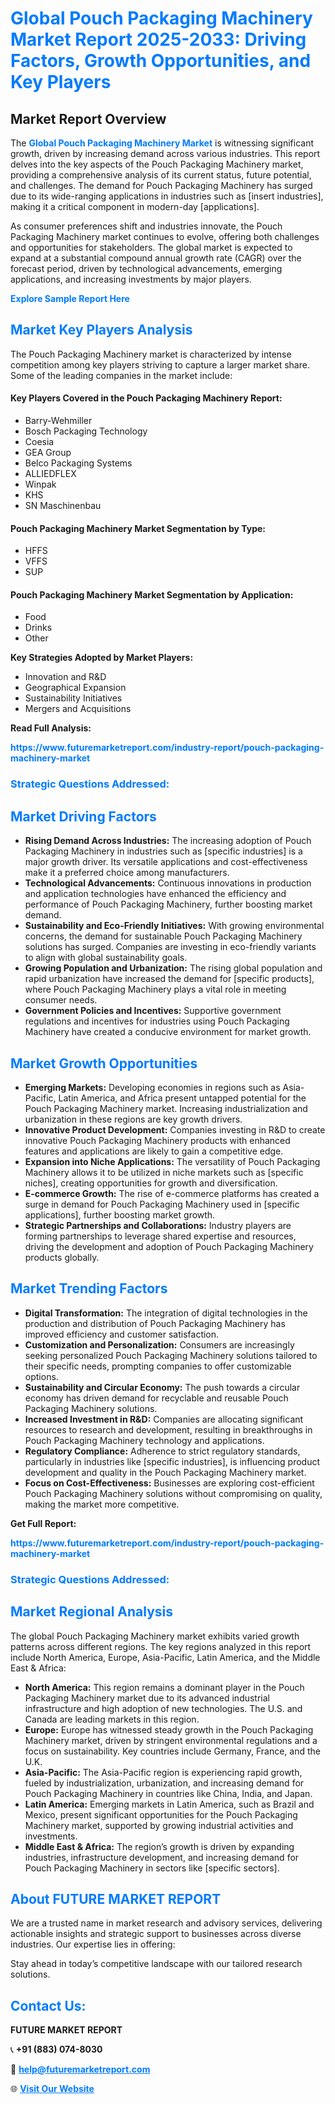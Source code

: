 <h1 style="color: #007BFF;">Global Pouch Packaging Machinery Market Report 2025-2033: Driving Factors, Growth Opportunities, and Key Players</h1>

<section id="overview">
<h2>Market Report Overview</h2>
<p>The <a href="https://www.futuremarketreport.com/industry-report/pouch-packaging-machinery-market" style="color: #007BFF; text-decoration: none;"><strong>Global Pouch Packaging Machinery Market</strong></a> is witnessing significant growth, driven by increasing demand across various industries. This report delves into the key aspects of the Pouch Packaging Machinery market, providing a comprehensive analysis of its current status, future potential, and challenges. The demand for Pouch Packaging Machinery has surged due to its wide-ranging applications in industries such as [insert industries], making it a critical component in modern-day [applications].</p>
<p>As consumer preferences shift and industries innovate, the Pouch Packaging Machinery market continues to evolve, offering both challenges and opportunities for stakeholders. The global market is expected to expand at a substantial compound annual growth rate (CAGR) over the forecast period, driven by technological advancements, emerging applications, and increasing investments by major players.</p>
</section>

<section id="overview">
<p><a href="https://www.futuremarketreport.com/request-sample/reportId=51083" style="color: #007BFF; text-decoration: none;"><strong>Explore Sample Report Here</strong></a></p>
</section>

<section id="key-players">
<h2 style="color: #007BFF;">Market Key Players Analysis</h2>
<p>The Pouch Packaging Machinery market is characterized by intense competition among key players striving to capture a larger market share. Some of the leading companies in the market include:</p>
<h4>Key Players Covered in the Pouch Packaging Machinery Report:</h4>
<ul><li>Barry-Wehmiller</li><li>Bosch Packaging Technology</li><li>Coesia</li><li>GEA Group</li><li>Belco Packaging Systems</li><li>ALLIEDFLEX</li><li>Winpak</li><li>KHS</li><li>SN Maschinenbau</li></ul>
<h4>Pouch Packaging Machinery Market Segmentation by Type:</h4>
<ul><li>HFFS</li><li>VFFS</li><li>SUP</li></ul>

<h4>Pouch Packaging Machinery Market Segmentation by Application:</h4>
<ul><li>Food</li><li>Drinks</li><li>Other</li></ul>
<p><strong>Key Strategies Adopted by Market Players:</strong></p>
<ul>
<li>Innovation and R&D</li>
<li>Geographical Expansion</li>
<li>Sustainability Initiatives</li>
<li>Mergers and Acquisitions</li>
</ul>
</section>

<section>
<p><strong>Read Full Analysis: </strong></p><a href="https://www.futuremarketreport.com/industry-report/pouch-packaging-machinery-market" style="color: #007BFF; text-decoration: none;"><strong>https://www.futuremarketreport.com/industry-report/pouch-packaging-machinery-market</strong></a>
<h3 style="color: #007BFF;">Strategic Questions Addressed:</h3>
</section>

<section id="driving-factors">
<h2 style="color: #007BFF;">Market Driving Factors</h2>
<ul>
<li><strong>Rising Demand Across Industries:</strong> The increasing adoption of Pouch Packaging Machinery in industries such as [specific industries] is a major growth driver. Its versatile applications and cost-effectiveness make it a preferred choice among manufacturers.</li>
<li><strong>Technological Advancements:</strong> Continuous innovations in production and application technologies have enhanced the efficiency and performance of Pouch Packaging Machinery, further boosting market demand.</li>
<li><strong>Sustainability and Eco-Friendly Initiatives:</strong> With growing environmental concerns, the demand for sustainable Pouch Packaging Machinery solutions has surged. Companies are investing in eco-friendly variants to align with global sustainability goals.</li>
<li><strong>Growing Population and Urbanization:</strong> The rising global population and rapid urbanization have increased the demand for [specific products], where Pouch Packaging Machinery plays a vital role in meeting consumer needs.</li>
<li><strong>Government Policies and Incentives:</strong> Supportive government regulations and incentives for industries using Pouch Packaging Machinery have created a conducive environment for market growth.</li>
</ul>
</section>

<section id="growth-opportunities">
<h2 style="color: #007BFF;">Market Growth Opportunities</h2>
<ul>
<li><strong>Emerging Markets:</strong> Developing economies in regions such as Asia-Pacific, Latin America, and Africa present untapped potential for the Pouch Packaging Machinery market. Increasing industrialization and urbanization in these regions are key growth drivers.</li>
<li><strong>Innovative Product Development:</strong> Companies investing in R&D to create innovative Pouch Packaging Machinery products with enhanced features and applications are likely to gain a competitive edge.</li>
<li><strong>Expansion into Niche Applications:</strong> The versatility of Pouch Packaging Machinery allows it to be utilized in niche markets such as [specific niches], creating opportunities for growth and diversification.</li>
<li><strong>E-commerce Growth:</strong> The rise of e-commerce platforms has created a surge in demand for Pouch Packaging Machinery used in [specific applications], further boosting market growth.</li>
<li><strong>Strategic Partnerships and Collaborations:</strong> Industry players are forming partnerships to leverage shared expertise and resources, driving the development and adoption of Pouch Packaging Machinery products globally.</li>
</ul>
</section>

<section id="trending-factors">
<h2 style="color: #007BFF;">Market Trending Factors</h2>
<ul>
<li><strong>Digital Transformation:</strong> The integration of digital technologies in the production and distribution of Pouch Packaging Machinery has improved efficiency and customer satisfaction.</li>
<li><strong>Customization and Personalization:</strong> Consumers are increasingly seeking personalized Pouch Packaging Machinery solutions tailored to their specific needs, prompting companies to offer customizable options.</li>
<li><strong>Sustainability and Circular Economy:</strong> The push towards a circular economy has driven demand for recyclable and reusable Pouch Packaging Machinery solutions.</li>
<li><strong>Increased Investment in R&D:</strong> Companies are allocating significant resources to research and development, resulting in breakthroughs in Pouch Packaging Machinery technology and applications.</li>
<li><strong>Regulatory Compliance:</strong> Adherence to strict regulatory standards, particularly in industries like [specific industries], is influencing product development and quality in the Pouch Packaging Machinery market.</li>
<li><strong>Focus on Cost-Effectiveness:</strong> Businesses are exploring cost-efficient Pouch Packaging Machinery solutions without compromising on quality, making the market more competitive.</li>
</ul>
</section>

<section>
<p><strong>Get Full Report: </strong></p><a href="https://www.futuremarketreport.com/industry-report/pouch-packaging-machinery-market" style="color: #007BFF; text-decoration: none;"><strong>https://www.futuremarketreport.com/industry-report/pouch-packaging-machinery-market</strong></a>
<h3 style="color: #007BFF;">Strategic Questions Addressed:</h3>
</section>


<section id="regional-analysis">
<h2 style="color: #007BFF;">Market Regional Analysis</h2>
<p>The global Pouch Packaging Machinery market exhibits varied growth patterns across different regions. The key regions analyzed in this report include North America, Europe, Asia-Pacific, Latin America, and the Middle East & Africa:</p>
<ul>
<li><strong>North America:</strong> This region remains a dominant player in the Pouch Packaging Machinery market due to its advanced industrial infrastructure and high adoption of new technologies. The U.S. and Canada are leading markets in this region.</li>
<li><strong>Europe:</strong> Europe has witnessed steady growth in the Pouch Packaging Machinery market, driven by stringent environmental regulations and a focus on sustainability. Key countries include Germany, France, and the U.K.</li>
<li><strong>Asia-Pacific:</strong> The Asia-Pacific region is experiencing rapid growth, fueled by industrialization, urbanization, and increasing demand for Pouch Packaging Machinery in countries like China, India, and Japan.</li>
<li><strong>Latin America:</strong> Emerging markets in Latin America, such as Brazil and Mexico, present significant opportunities for the Pouch Packaging Machinery market, supported by growing industrial activities and investments.</li>
<li><strong>Middle East & Africa:</strong> The region’s growth is driven by expanding industries, infrastructure development, and increasing demand for Pouch Packaging Machinery in sectors like [specific sectors].</li>
</ul>
</section>

<footer>
<h2 style="color: #007BFF;">About FUTURE MARKET REPORT</h2>
<p>We are a trusted name in market research and advisory services, delivering actionable insights and strategic support to businesses across diverse industries. Our expertise lies in offering:</p>

<p>Stay ahead in today’s competitive landscape with our tailored research solutions.</p>

<h2 style="color: #007BFF;">Contact Us:</h2>
<p><strong>FUTURE MARKET REPORT</strong></p>
<p>📞 <strong>+91 (883) 074-8030</strong></p>
<p>📧 <strong><a href="mailto:help@futuremarketreport.com" style="color: #007BFF;">help@futuremarketreport.com</a></strong></p>
<p>🌐 <strong><a href="https://www.futuremarketreport.com/" style="color: #007BFF;">Visit Our Website</a></strong></p>
</footer>